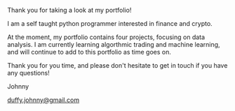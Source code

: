 Thank you for taking a look at my portfolio!

I am a self taught python programmer interested in finance and crypto. 

At the moment, my portfolio contains four projects, focusing on data analysis.
I am currently learning algorthmic trading and machine learning, and will continue to add to this portfolio as time goes on.

Thank you for you time, and please don't hesitate to get in touch if you have any questions!


Johnny

duffy.johnny@gmail.com
